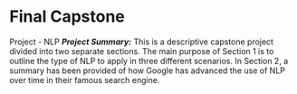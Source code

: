# Final Capstone
Project - NLP
***Project Summary:***
This is a descriptive capstone project divided into two separate sections. The main purpose of Section 1 is to outline the type of NLP to apply in three different scenarios. In Section 2, a summary has been provided of how Google has advanced the use of NLP over time in their famous search engine.
